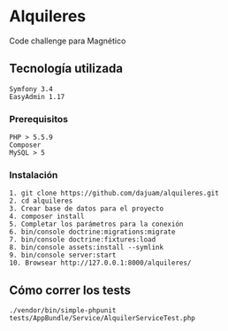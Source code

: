# Alquileres

Code challenge para Magnético

## Tecnología utilizada

```
Symfony 3.4
EasyAdmin 1.17
```

### Prerequisitos

```
PHP > 5.5.9
Composer
MySQL > 5
```

### Instalación

```
1. git clone https://github.com/dajuam/alquileres.git
2. cd alquileres
3. Crear base de datos para el proyecto
4. composer install
5. Completar los parámetros para la conexión
6. bin/console doctrine:migrations:migrate
7. bin/console doctrine:fixtures:load
8. bin/console assets:install --symlink
9. bin/console server:start
10. Browsear http://127.0.0.1:8000/alquileres/
```

## Cómo correr los tests

```
./vendor/bin/simple-phpunit tests/AppBundle/Service/AlquilerServiceTest.php
```